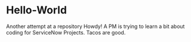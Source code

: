 # Hello-World
Another attempt at a repository
Howdy!
A PM is trying to learn a bit about coding for ServiceNow Projects.
Tacos are good. 
